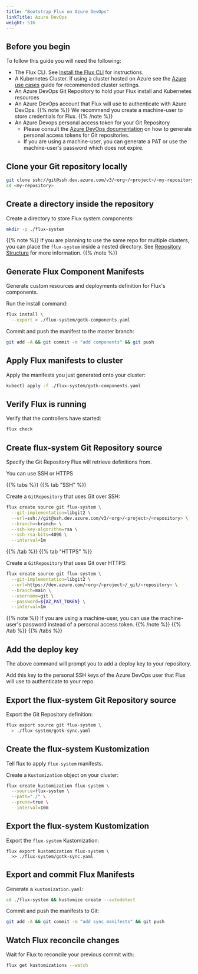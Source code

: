```yaml
---
title: "Bootstrap Flux on Azure DevOps"
linkTitle: Azure DevOps
weight: 516
---
```


## Before you begin

To follow this guide you will need the following:

- The Flux CLI. See [Install the Flux CLI](../../installation.md#install-the-flux-cli) for instructions.
- A Kubernetes Cluster. If using a cluster hosted on Azure see the [Azure use cases](../../use-cases/azure.md) guide for recommended cluster settings.
- An Azure DevOps Git Repository to hold your Flux install and Kubernetes resources
- An Azure DevOps account that Flux will use to authenticate with Azure DevOps.
  {{% note %}}
  We recommend you create a machine-user to store credentials for Flux.
  {{% /note %}}
- An Azure Devops personal access token for your Git Repository
  - Please consult the [Azure DevOps documentation](https://docs.microsoft.com/en-us/azure/devops/organizations/accounts/use-personal-access-tokens-to-authenticate?view=azure-devops&tabs=preview-page) on how to generate personal access tokens for Git repositories.
  - If you are using a machine-user, you can generate a PAT or use the machine-user's password which does not expire.

## Clone your Git repository locally

```bash
git clone ssh://git@ssh.dev.azure.com/v3/<org>/<project>/<my-repository>
cd <my-repository>
```

## Create a directory inside the repository

Create a directory to store Flux system components:

```bash
mkdir -p ./flux-system
```

{{% note %}}
If you are planning to use the same repo for multiple clusters, you can place the ``flux-system`` inside a nested directory. See [Repository Structure](../../guides/repository-structure.md) for more information.
{{% /note %}}

## Generate Flux Component Manifests

Generate custom resources and deployments definition for Flux's components.

Run the install command:

```bash
flux install \
  --export > ./flux-system/gotk-components.yaml
```

Commit and push the manifest to the master branch:

```bash
git add -A && git commit -m "add components" && git push

```

## Apply Flux manifests to cluster

Apply the manifests you just generated onto your cluster:

```bash
kubectl apply -f ./flux-system/gotk-components.yaml
```

## Verify Flux is running

Verify that the controllers have started:

```bash
flux check
```

## Create flux-system Git Repository source

Specify the Git Repository Flux will retrieve definitions from.

You can use SSH or HTTPS

{{% tabs %}}
{{% tab "SSH" %}}

Create a `GitRepository` that uses Git over SSH:

```bash
flux create source git flux-system \
  --git-implementation=libgit2 \
  --url=ssh://git@ssh.dev.azure.com/v3/<org>/<project>/<repository> \
  --branch=<branch> \
  --ssh-key-algorithm=rsa \
  --ssh-rsa-bits=4096 \
  --interval=1m
```

{{% /tab %}}
{{% tab "HTTPS" %}}

Create a `GitRepository` that uses Git over HTTPS:

```bash
flux create source git flux-system \
  --git-implementation=libgit2 \
  --url=https://dev.azure.com/<org>/<project>/_git/<repository> \
  --branch=main \
  --username=git \
  --password=${AZ_PAT_TOKEN} \
  --interval=1m
```

{{% note %}}
If you are using a machine-user, you can use the machine-user's password instead of a personal access token.
{{% /note %}}
{{% /tab %}}
{{% /tabs %}}

## Add the deploy key

The above command will prompt you to add a deploy key to your repository.

Add this key to the personal SSH keys of the Azure DevOps user that Flux will use to authenticate to your repo.

## Export the flux-system Git Repository source

Export the Git Repository definition:

```bash
flux export source git flux-system \
  > ./flux-system/gotk-sync.yaml
```

## Create the flux-system Kustomization

Tell flux to apply ``flux-system`` manifests.

Create a `Kustomization` object on your cluster:

```bash
flux create kustomization flux-system \
  --source=flux-system \
  --path="./" \
  --prune=true \
  --interval=10m
```

## Export the flux-system Kustomization

Export the ``flux-system`` Kustomization:

```
flux export kustomization flux-system \
  >> ./flux-system/gotk-sync.yaml
```

## Export and commit Flux Manifests

Generate a `kustomization.yaml`:

```bash
cd ./flux-system && kustomize create --autodetect
```

Commit and push the manifests to Git:

```bash
git add -A && git commit -m "add sync manifests" && git push
```

## Watch Flux reconcile changes

Wait for Flux to reconcile your previous commit with:

```bash
flux get kustomizations --watch
```

